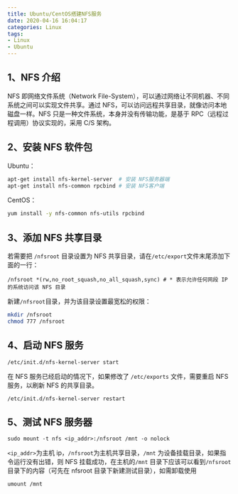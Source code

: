 ```yaml
---
title: Ubuntu/CentOS搭建NFS服务
date: 2020-04-16 16:04:17
categories: Linux
tags:
- Linux
- Ubuntu
---
```


## 1、NFS 介绍

NFS 即网络文件系统（Network File-System），可以通过网络让不同机器、不同系统之间可以实现文件共享。通过 NFS，可以访问远程共享目录，就像访问本地磁盘一样。NFS 只是一种文件系统，本身并没有传输功能，是基于 RPC（远程过程调用）协议实现的，采用 C/S 架构。

## 2、安装 NFS 软件包

Ubuntu：

```bash
apt-get install nfs-kernel-server  # 安装 NFS服务器端
apt-get install nfs-common rpcbind # 安装 NFS客户端
```

CentOS：

```bash
yum install -y nfs-common nfs-utils rpcbind
```

## 3、添加 NFS 共享目录

若需要把 `/nfsroot` 目录设置为 NFS 共享目录，请在`/etc/export`文件末尾添加下面的一行：

`/nfsroot *(rw,no_root_squash,no_all_squash,sync) # * 表示允许任何网段 IP 的系统访问该 NFS 目录`

新建`/nfsroot`目录，并为该目录设置最宽松的权限：

```bash
mkdir /nfsroot
chmod 777 /nfsroot
```

## 4、启动 NFS 服务

`/etc/init.d/nfs-kernel-server start`

在 NFS 服务已经启动的情况下，如果修改了 `/etc/exports` 文件，需要重启 NFS 服务，以刷新 NFS 的共享目录。

`/etc/init.d/nfs-kernel-server restart`

## 5、测试 NFS 服务器

`sudo mount -t nfs <ip_addr>:/nfsroot /mnt -o nolock`

`<ip_addr>`为主机 ip，`/nfsroot`为主机共享目录，`/mnt` 为设备挂载目录，如果指令运行没有出错，则 NFS 挂载成功，在主机的`/mnt` 目录下应该可以看到`/nfsroot`目录下的内容（可先在 nfsroot 目录下新建测试目录），如需卸载使用

`umount /mnt`
